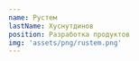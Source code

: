 ```yaml
---
name: Рустем
lastName: Хуснутдинов
position: Разработка продуктов
img: 'assets/png/rustem.png'
---
```


